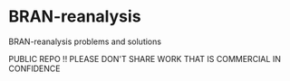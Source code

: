 # BRAN-reanalysis
BRAN-reanalysis problems and solutions

PUBLIC REPO !! PLEASE DON'T SHARE WORK THAT IS COMMERCIAL IN CONFIDENCE
